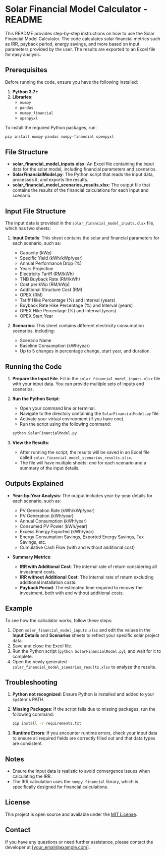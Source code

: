 # Solar Financial Model Calculator - README

This README provides step-by-step instructions on how to use the Solar Financial Model Calculator. The code calculates solar financial metrics such as IRR, payback period, energy savings, and more based on input parameters provided by the user. The results are exported to an Excel file for easy analysis.

## Prerequisites

Before running the code, ensure you have the following installed:

1. **Python 3.7+**
2. **Libraries**:
   - `numpy`
   - `pandas`
   - `numpy_financial`
   - `openpyxl`

To install the required Python packages, run:

```sh
pip install numpy pandas numpy-financial openpyxl
```

## File Structure

- **solar_financial_model_inputs.xlsx**: An Excel file containing the input data for the solar model, including financial parameters and scenarios.
- **SolarFinancialModel.py**: The Python script that reads the input data, processes it, and exports the results.
- **solar_financial_model_scenarios_results.xlsx**: The output file that contains the results of the financial calculations for each input and scenario.

## Input File Structure

The input data is provided in the `solar_financial_model_inputs.xlsx` file, which has two sheets:

1. **Input Details**: This sheet contains the solar and financial parameters for each scenario, such as:
   - Capacity (kWp)
   - Specific Yield (kWh/kWp/year)
   - Annual Performance Drop (%)
   - Years Projection
   - Electricity Tariff (RM/kWh)
   - TNB Buyback Rate (RM/kWh)
   - Cost per kWp (RM/kWp)
   - Additional Structure Cost (RM)
   - OPEX (RM)
   - Tariff Hike Percentage (%) and Interval (years)
   - Buyback Rate Hike Percentage (%) and Interval (years)
   - OPEX Hike Percentage (%) and Interval (years)
   - OPEX Start Year

2. **Scenarios**: This sheet contains different electricity consumption scenarios, including:
   - Scenario Name
   - Baseline Consumption (kWh/year)
   - Up to 5 changes in percentage change, start year, and duration.

## Running the Code

1. **Prepare the Input File**: Fill in the `solar_financial_model_inputs.xlsx` file with your input data. You can provide multiple sets of inputs and scenarios.

2. **Run the Python Script**:
   - Open your command line or terminal.
   - Navigate to the directory containing the `SolarFinancialModel.py` file.
   - Activate your virtual environment (if you have one).
   - Run the script using the following command:

   ```sh
   python SolarFinancialModel.py
   ```

3. **View the Results**:
   - After running the script, the results will be saved in an Excel file called `solar_financial_model_scenarios_results.xlsx`.
   - The file will have multiple sheets: one for each scenario and a summary of the input details.

## Outputs Explained

- **Year-by-Year Analysis**: The output includes year-by-year details for each scenario, such as:
  - PV Generation Rate (kWh/kWp/year)
  - PV Generation (kWh/year)
  - Annual Consumption (kWh/year)
  - Consumed PV Power (kWh/year)
  - Excess Energy Exported (kWh/year)
  - Energy Consumption Savings, Exported Energy Savings, Tax Savings, etc.
  - Cumulative Cash Flow (with and without additional cost)

- **Summary Metrics**:
  - **IRR with Additional Cost**: The internal rate of return considering all investment costs.
  - **IRR without Additional Cost**: The internal rate of return excluding additional installation costs.
  - **Payback Period**: The estimated time required to recover the investment, both with and without additional costs.

## Example

To see how the calculator works, follow these steps:

1. Open `solar_financial_model_inputs.xlsx` and edit the values in the **Input Details** and **Scenarios** sheets to reflect your specific solar project data.
2. Save and close the Excel file.
3. Run the Python script (`python SolarFinancialModel.py`), and wait for it to complete.
4. Open the newly generated `solar_financial_model_scenarios_results.xlsx` to analyze the results.

## Troubleshooting

1. **Python not recognized**: Ensure Python is installed and added to your system's PATH.
2. **Missing Packages**: If the script fails due to missing packages, run the following command:

   ```sh
   pip install -r requirements.txt
   ```

3. **Runtime Errors**: If you encounter runtime errors, check your input data to ensure all required fields are correctly filled out and that data types are consistent.

## Notes

- Ensure the input data is realistic to avoid convergence issues when calculating the IRR.
- The IRR calculation uses the `numpy_financial` library, which is specifically designed for financial calculations.

## License

This project is open source and available under the [MIT License](LICENSE).

## Contact

If you have any questions or need further assistance, please contact the developer at [your_email@example.com].


